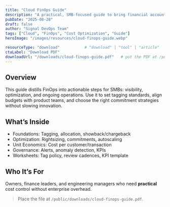 ```yaml
---
title: "Cloud FinOps Guide"
description: "A practical, SMB-focused guide to bring financial accountability to cloud."
pubDate: "2025-08-28"
draft: false
author: "Signal DevOps Team"
tags: ["Cloud", "FinOps", "Cost Optimization", "Guide"]
heroImage: "/images/resources/cloud-finops-guide.webp"

resourceType: "download"           # "download" | "tool" | "article"
ctaLabel: "Download PDF"
downloadUrl: "/downloads/cloud-finops-guide.pdf"   # put the PDF at /public/downloads/...
---
```


## Overview

This guide distills FinOps into actionable steps for SMBs: visibility, optimization, and ongoing operations. Use it to set tagging standards, align budgets with product teams, and choose the right commitment strategies without slowing innovation.

## What’s Inside

- Foundations: Tagging, allocation, showback/chargeback  
- Optimization: Rightsizing, commitments, autoscaling  
- Unit Economics: Cost per customer/transaction  
- Governance: Alerts, anomaly detection, KPIs  
- Worksheets: Tag policy, review cadences, KPI template

## Who It’s For
Owners, finance leaders, and engineering managers who need **practical** cost control without enterprise overhead.

> Place the file at `/public/downloads/cloud-finops-guide.pdf`.
